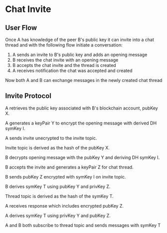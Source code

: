 # Chat Invite

## User Flow

Once A has knowledge of the peer B's public key it can invite into a chat thread and with the following flow initiate a conversation:

1. A sends an invite to B's public key and adds an opening message
2. B receives the chat invite with an opening message
3. B accepts the chat invite and the thread is created
4. A receives notification the chat was accepted and created

Now both A and B can exchange messages in the newly created chat thread

## Invite Protocol

A retrieves the public key associated with B's blockchain account, pubKey X.

A generates a keyPair Y to encrypt the opening message with derived DH symKey I.

A sends invite unecrypted to the invite topic.

Invite topic is derived as the hash of the pubKey X.

B decrypts opening message with the pubKey Y and deriving DH symKey I.

B accepts the invite and generates a keyPair Z for chat thread.

B sends pubKey Z encrypted with symKey I on invite topic.

B derives symKey T using pubKey Y and privKey Z.

Thread topic is derived as the hash of the symKey T.

A receives response which includes encrypted pubKey Z.

A derives symKey T using privKey Y and pubKey Z.

A and B both subscribe to thread topic and sends messages with symKey T
